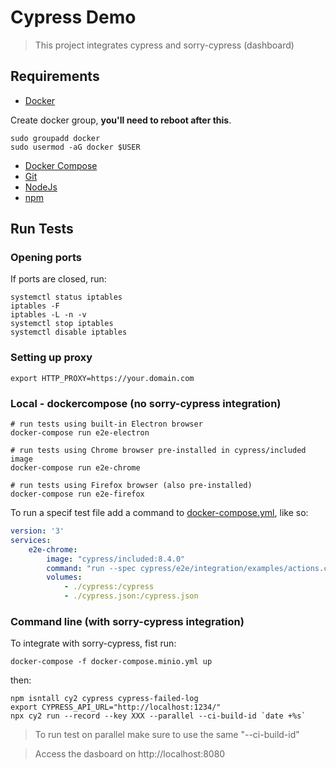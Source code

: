 # Cypress Demo
> This project integrates cypress and sorry-cypress (dashboard)

## Requirements
* [Docker](https://docs.docker.com/engine/install/debian/)
  
Create docker group, **you'll need to reboot after this**.
```shell
sudo groupadd docker
sudo usermod -aG docker $USER
```
* [Docker Compose](https://docs.docker.com/compose/install/)
* [Git](https://git-scm.com/)
* [NodeJs](https://nodejs.org/en/)
* [npm](https://www.npmjs.com/)

## Run Tests
### **Opening ports**
If ports are closed, run:
```shell
systemctl status iptables
iptables -F
iptables -L -n -v
systemctl stop iptables
systemctl disable iptables
```
### **Setting up proxy**
```shell
export HTTP_PROXY=https://your.domain.com
```
### **Local - dockercompose (no sorry-cypress integration)**
```shell
# run tests using built-in Electron browser
docker-compose run e2e-electron

# run tests using Chrome browser pre-installed in cypress/included image
docker-compose run e2e-chrome

# run tests using Firefox browser (also pre-installed)
docker-compose run e2e-firefox
```
To run a specif test file add a command to [docker-compose.yml](docker-compose.yml), like so:
```yml
version: '3'
services:
    e2e-chrome:
        image: "cypress/included:8.4.0"
        command: "run --spec cypress/e2e/integration/examples/actions.cy.js"
        volumes:
            - ./cypress:/cypress
            - ./cypress.json:/cypress.json
```

### **Command line (with sorry-cypress integration)**
To integrate with sorry-cypress, fist run:
```shell
docker-compose -f docker-compose.minio.yml up
```
then:
```shell
npm isntall cy2 cypress cypress-failed-log
export CYPRESS_API_URL="http://localhost:1234/"
npx cy2 run --record --key XXX --parallel --ci-build-id `date +%s`
```
>To run test on parallel make sure to use the same "--ci-build-id"

>Access the dasboard on http://localhost:8080
